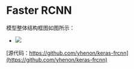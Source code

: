 # Faster RCNN
模型整体结构框图如图所示：
* ![](https://github.com/xmxxiong/Faster-RCNN/Faster_RCNN.png?raw=true) 

[源代码：https://github.com/yhenon/keras-frcnn](https://github.com/yhenon/keras-frcnn)  
